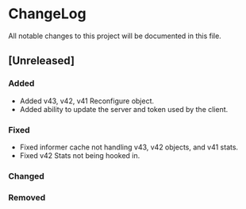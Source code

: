 # ChangeLog

All notable changes to this project will be documented in this file.

## [Unreleased]

### Added

- Added v43, v42, v41 Reconfigure object.
- Added ability to update the server and token used by the client.

### Fixed

- Fixed informer cache not handling v43, v42 objects, and v41 stats.
- Fixed v42 Stats not being hooked in.

### Changed

### Removed
